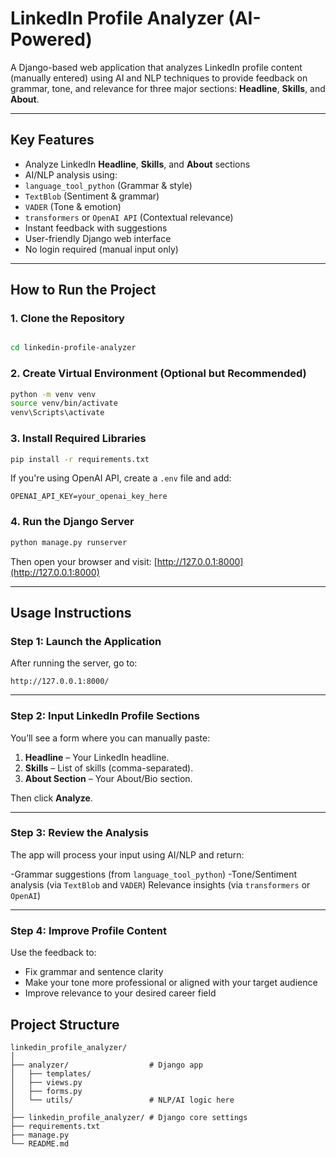 
# LinkedIn Profile Analyzer (AI-Powered)

A Django-based web application that analyzes LinkedIn profile content (manually entered) using AI and NLP techniques to provide feedback on grammar, tone, and relevance for three major sections: **Headline**, **Skills**, and **About**.

---

## Key Features

-  Analyze LinkedIn **Headline**, **Skills**, and **About** sections
-  AI/NLP analysis using:
  - `language_tool_python` (Grammar & style)
  - `TextBlob` (Sentiment & grammar)
  - `VADER` (Tone & emotion)
  - `transformers` or `OpenAI API` (Contextual relevance)
-  Instant feedback with suggestions
-  User-friendly Django web interface
-  No login required (manual input only)

---

##  How to Run the Project

### 1.  Clone the Repository

```bash

cd linkedin-profile-analyzer
```

### 2.  Create Virtual Environment (Optional but Recommended)

```bash
python -m venv venv
source venv/bin/activate 
venv\Scripts\activate     
```

### 3.  Install Required Libraries

```bash
pip install -r requirements.txt
```

If you're using OpenAI API, create a `.env` file and add:

```
OPENAI_API_KEY=your_openai_key_here
```

### 4.  Run the Django Server

```bash
python manage.py runserver
```

Then open your browser and visit: [http://127.0.0.1:8000](http://127.0.0.1:8000)

---

##  Usage Instructions

###  Step 1: Launch the Application

After running the server, go to:

```
http://127.0.0.1:8000/
```

---

###  Step 2: Input LinkedIn Profile Sections

You’ll see a form where you can manually paste:

1. **Headline** – Your LinkedIn headline.
2. **Skills** – List of skills (comma-separated).
3. **About Section** – Your About/Bio section.

Then click **Analyze**.

---

###  Step 3: Review the Analysis

The app will process your input using AI/NLP and return:

-Grammar suggestions (from `language_tool_python`)
-Tone/Sentiment analysis (via `TextBlob` and `VADER`)
 Relevance insights (via `transformers` or `OpenAI`)

---

###  Step 4: Improve Profile Content

Use the feedback to:

- Fix grammar and sentence clarity
- Make your tone more professional or aligned with your target audience
- Improve relevance to your desired career field



##  Project Structure

```
linkedin_profile_analyzer/
│
├── analyzer/                  # Django app
│   ├── templates/
│   ├── views.py
│   ├── forms.py
│   └── utils/                 # NLP/AI logic here
│
├── linkedin_profile_analyzer/ # Django core settings
├── requirements.txt
├── manage.py
└── README.md
```
